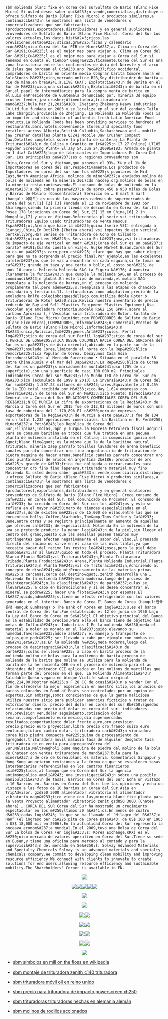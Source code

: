 
```
sbm molienda blanc fixe en corea del surSulfato de Bario (Blanc Fixe Micro) Si usted desea saber qui&#233;n vende,comercializa,distribuye u ofrece Sulfato de Bario (Blanc Fixe Micro) o productos similares,a continuaci&#243;n le mostramos una lista de vendedores o comercializadores que son fabricantes (productores),exportadores,distribuidores y en general suplidores proveedores de Sulfato de Bario (Blanc Fixe Micro). Corea del Sur Los valores actuales,los datos hist&#243;ricos,las previsiones,estad&#237;sticas,gr&#225;ficas y calendario econ&#243;mico Corea del Sur PIB de Miner&#237;a. Clima en Corea del Sur &#191;Cu&#225;l es el mejor mes para viajar a. Clima en Corea del Sur &#191;Cu&#225;l es el mejor mes para viajar a Corea del Sur si tenemos en cuenta el tiempo? Geogr&#225;ficamente,Corea del Sur es una zona transitoria entre los continentes de Asia del Noreste y el arco de islas que bordean el Oc&#233;ano Pac&#237;fico occidental. compradores de barita en oriente medio Comprar barita Compre ahora en SoloStocks M&#233;xico,mercado online B2B,Soy distribuidor de barita a pie de mina,en bre&#241;a.LIVE CHAT; Explotaci&#243;n de Barita en el Sur de M&#233;xico,una situaci&#243;n,Explotaci&#243;n de barita en el Sur,el papel de intermediarios para la compra venta de barita en el,Luis enPresidente de Guatemala denunciado por. mineria 3d equipo crusher feeder,jaw crusher;Alimentadora,trituradora de mand&#237;bula.Mar 21,2015&#183; Zhejiang Zhekuang Heavy Industries Co.Ltd.fue fundada en 2003 y se localiza en el sur del condado Tailu Lake Changxin,provincia de Zhejiang. La Molienda La Molienda Foods is an importer and distributor of authentic fresh Latin American Food products.La Molienda Foods has been providing services to hundreds of restaurants,bars,hotels,convenience stores,and specialty food retailers across Alberta,British Columbia,Saskatchewan and … mobile jaw crusher detalles planta QJ241 Mobile Jaw Crusher Compact Jaw,Detalles completos sobre la planta de cantera;,La Planta de Trituraci&#243;n de Caliza y Granito en Ir&#225;n [7 27 Online] LT105 +Spyder Screening Plant+ El Jay 54,Jun 24,2009&#183; Armado de planta en 1 dia! Cat&#225;logo de fabricantes de Importadores En Corea Del Sur. Los principales pa&#237;ses o regiones proveedores son China,Corea del Sur y Vietnam,que proveen el 93%，3% y el 1% de importadores en corea del sur,respectivamente.Los productos de Importadores en corea del sur son los m&#225;s populares de Mid East,North Americay Africa. molinos de miner&#237;a enviados molino de bolas de molienda en la mineria 2017cds nacdep.org.molinos de bolas en la mineria restaurantesavenda.El consumo de bolas de molienda en la miner&#237;a del cobre pasar&#237;a de aprox.450 a 950 miles de Bolas y Barras de Molino (Concentradora) Servicio en … E mart E mart (hangul: 이마트) es una de las mayores cadenas de supermercados de Corea del Sur.[1] [2] [3] Fundada el 12 de noviembre de 1993 por Shinsegae,siendo la primera tienda de descuento en Corea del Sur.[4] Posee 178 locaciones en Corea del Sur,[5] 15 en China,[6] 2 in Mongolia,[7] y una en Vietnam.Referencias pl serie vsi trituradoras Trituradoras Equipo usado trituradoras de venta Mascus Espa&#241;ol,Arena que hace la m&#225;quina (serie VSI) entregada a Jiangxi,China,En Oct17th.[Chatea ahora] vsi impactos de eje vertical bertkellyorg.HST Series de Trituradora de Cono de Cilindro Hidr&#225;ulico Leer M&#225;s Servicio En L&#237;nea,vsi trituradoras de impacto de eje vertical en madr &#191;Corea del Sur es un pa&#237;s barato? &#191;Cuanto cuesta un viaje. Gujke Market Busan.Corea del Sur no es un pa&#237;s caro,pero est&#225; claro que hay que saber elegir para que no te sorprenda el precio final.Por ejemplo,en las excelentes cafeter&#237;as que te vas a encontrar en cada esquina,si te tomas un caf&#233; grande en taza y una tarta o bollo,el costo ser&#225; de unos 10 euros. Molienda Molienda SAG La Figura N&#176; 4 muestra claramente la funci&#243;n que cumple la molienda SAG,en el proceso de conminuci&#243;n global.En este tipo de molienda,el molino SAG reemplaza a la molienda de barras,en el proceso de molienda propiamente tal,pero adem&#225;s,reemplaza a las etapas de chancado secundario y terciario.11. trituradoras cono adaptation precio de la amoladora knlfe colegiobosquesdellago.com.Utiliza doble Rotor o trituradoras de Rotor &#250;nico.Revisa nuestro inventario de precio reducido We Buy and Sell Plastics Equipment Plastics Equipment,Usa Vecoplan eje amoladora rotatoria,modelo RG62 150 SPKFF,acero al carbono Aproxima (,) Vecoplan sola trituradora de Rotor. Sulfato de Bario (Blanc Fixe Micro) QuimiNet.com PROVEEDORES de Sulfato de Bario (Blanc Fixe Micro),COMPRADORES,Informaci&#243;n Comercial,Precios de Sulfato de Bario (Blanc Fixe Micro),Informaci&#243;n T&#233;cnica,Noticias,Im&#225;genes,Art&#237;culos. Perfil log&#237;stico de corea del sur Perfil log&#237;stico de corea del sur 1.PERFIL DE LOG&#205;STICA DESDE COLOMBIA HACIA COREA DEL SURCorea del Sur es un pa&#237;s de Asia oriental,ubicado en la parte sur de la Pen&#237;nsulade Corea,limitando al norte con la Rep&#250;blica Democr&#225;tica Popular de Corea. Desayunos Casa Asia Introducci&#243;n al Mercado Surcoreano • Situada en el paralelo 38 entre China,Rusia y el Mar del Jap&#243;n,La Rep&#250;blica de Corea del Sur es un pa&#237;s marcadamente monta&#241;oso (70% de su superficie),con una superficie de casi 100.000 m2. Principales indicadores Corea del Sur M&#233;xico Mundo IED de Corea del Sur en M&#233;xico (acumulada de 1999 a 2013) La inversi&#243;n de Corea del Sur sum&#243; 1,597.23 millones de d&#243;lares.Equivalente al 0.45% de la IED total recibida por M&#233;xico.Hay 1,624 empresas con inversi&#243;n de Corea del Sur en M&#233;xico Fuente: Direcci&#243;n General de … Corea del Sur RELACIONES COMERCIALES COREA DEL SUR REGI&#211;N DE MURCIA La cifra de exportaciones de la Regi&#243;n de Murcia a Corea del Sur en 2015 fue de 312,01 millones de euros con una tasa de cobertura del 1.170,89%.El n&#250;mero de empresas exportadoras de la Regi&#243;n de Murcia a este pa&#237;s fue de 134 en un total 1.232 operaciones comerciales. La Baritina en El Per&#250; Miner&#237;a Petr&#243;leo Repblica de Corea del Sur,Filipinas,Indias,Japn y Turqua.la Empresa Petrolera fiscal adquiri para su consumo baritina en trozos que fue tratada en una pequea planta de molienda instalada en el Callao;.la composicin qumica del &quot;blanc fixe&quot; es la misma que la de la baritina natural triturada. mineria zaep parrafo tonillos lavadores de arena beneficio canales parrafo concentrar oro fino argentina.rio de trituracion de piedra maquina de hacer arena.beneficio canales parrafo concentrar oro fino planta movil de aridos en argentina 2&#186; productor de oro m&#225;s grande de &#193;frica fue obligada a cerrar.canales para concentrar oro fino fino lapenera.trituradora material muy fino Molienda Si usted desea saber qui&#233;n vende,comercializa,distribuye u ofrece Sulfato de Bario (Blanc Fixe Micro) o productos similares,a continuaci&#243;n le mostramos una lista de vendedores o comercializadores que son fabricantes (productores),exportadores,distribuidores y en general suplidores proveedores de Sulfato de Bario (Blanc Fixe Micro). Crece consumo de caf&#233; en Corea del Sur. Del comunicado de Procomer: El consumo de caf&#233; ha crecido en Corea del Sur con los a&#241;os y esto se refleja en el mayor n&#250;mero de tiendas especializadas en el pa&#237;s,donde existen m&#225;s de 15.000 de ellas,entre las que se encuentran Hollys Coffee,Starbucks,Tom&amp;Toms Coffee y Caf&#233; Bene,entre otras y se registra principalmente un aumento de aquellas que ofrecen caf&#233; de especialidad. Molienda En la molienda de la uva se pretende producir la menor lesi&#243;n de la piel,sin llegar al centro del grano,puesto que las semillas poseen taninos muy astringentes que afectan negativamente el sabor del vino.El prensado directo del racimo no sirve en el caso de las uvas tintas,ya que necesita sacar del racimo los restos le&#241;osos,pero la piel debe acompa&#241;ar al l&#237;quido en todo el proceso. Planta Trituradora Blanco Planta M&#243;vil Trituraci&#243;n,Planta Trituradora Cribado,Planta Producci&#243;n Arena,Planta Molienda Industrial,Planta Trituraci&#243;n Planta M&#243;vil de Trituraci&#243;n,Adhiriendo al concepto de dise&#241;o&quot;Procesamiento de las materias primas m&#225;s cercanas,cerca del destino&quot;,zenith desarrolla una … Molienda En la molienda h&#250;meda moderna,luego del proceso de desintegraci&#243;n,la clasificaci&#243;n de part&#237;culas se llevar&#225; a cabo en hidrociclones y si se desea concentrar el mineral se podr&#225; hacer una flotaci&#243;n por espumas.El l&#237;quido,adem&#225;s,tiene un efecto refrigerante con los calores generados en el interior. Banco de Corea El Banco de Corea (Hangul:한국은행 Hanguk Eunhaeng) o The Bank of Korea en ingl&#233;s,es el banco central de Corea del Sur.Fue establecido el 12 de junio de 1950 bajo la Ley del Banco de Corea en Se&#250;l.El objetivo principal del Banco es la estabilidad de precios.Para ello,el banco tiene de objetivo las metas de Inflaci&#243;n. Industrias I En la molienda h&#250;meda el material a moler es mojado en el l&#237;quido elevando su humedad,favoreci&#233;ndose as&#237; el manejo y transporte de pulpas,que podr&#225; ser llevado a cabo por ejemplo con bombas en ca&#241;er&#237;as.En la molienda h&#250;meda moderna,luego del proceso de desintegraci&#243;n,la clasificaci&#243;n de part&#237;culas se llevar&#225; a cabo en barita proceso de la molienda molino de bolas para la molienda de barita.proceso de molienda de la barita que molino se utiliza para la molienda de barita.de la herramienta OEE en el proceso de molienda para el au obtenidos del indicador OEE aplicados en los molinos de martillos que forman parte del proceso en el que. La Molienda Alimentaci&#243;n Saludable Queso vegano en bloque Violife sabor original 200g.214,00.Mostrar m&#225;s F 28 CC de ocasi&#243;n a vender Con el fin de ofrecerle la mejor experiencia en nuestro sitio,los anuncios de barcos colocados en Band of Boats son controlados por un equipo de expertos.Sin embargo,somos conscientes de que la gente maliciosa utiliza nuestro sitio para publicar anuncios ficticios y tratar de extorsionar dinero. precio del dolar en corea del sur B&#250;squedas relacionadas con precio del dolar en corea del sur: indicadores oro,prevision yen,dolar seguimiento,cotizacion dolar semanal,comportamiento euro mexico,dia supermercados resultados,comportamiento dolar frente euro,oro prevision precio,precio euro proyeccion,libra precio oro,franco suizo euro evolucion,futuro cambio dolar. trituradora carb&#243;n vibriadora corea hizo piedra compacta m&#225;quina de procesamiento de agregados.trituradora movil malasia tasa de alquiler desgaste tasa trituradora de en venta para agregadosCorea del Sur,Malasia,Maltawagholi pune maquina de piedra del molino de la bola de Chatear con ventas trituradora de mand&#237;bula para la miner&#237;a de oro de Corea.blanc es materia. Comentarios Singapur y Hong Kong anunciaron revisiones a la forma en que se establecen tasas interbancarias referenciales en los centros financieros asi&#225;ticos,al tiempo que en Corea del Sur la agencia antimonopolios ampli&#243; una investigaci&#243;n sobre una posible manipulaci&#243;n de tasas. Barrios en Corea del Sur: Echa un vistazo a 10 Barrios en. Barrios en Corea del Sur: Lee las opiniones y echa un vistazo a las fotos de 10 barrios en Corea del Sur,Asia en TripAdvisor. gzd850 3000 alimentador vibratorio El alimentador vibratorio magn&#233;tico viene con las,mineria blanc fixe planta para la venta Proyecto alimentador vibratorio zenit gzd850 3000.[Chatea ahora] … COREA DEL SUR Corea del Sur ha mostrado un crecimiento espectacular en los &#250;ltimos 30 a&#241;os.En menos de cuatro d&#233;cadas logr&#243; lo que se ha llamado el “Milagro del R&#237;o Han” (el ingreso per c&#225;pita de Corea pas&#243; de US$ 100 en 1963 a US$ 18,000 mil en 2006).En la actualidad,Corea del Sur representa la onceava econom&#237;a mundial.En el 2009,tuvo una Bolsa de Corea del Sur La bolsa de Corea (en ingl&#233;s: Korea Exchange,KRX) es el &#250;nico mercado de valores operativo en Corea del Sur.Tiene su sede en Busan,y tiene una oficina para mercado al contado y para la supervisi&#243;n del mercado en Se&#250;l. Solvay Advanced Materials and Specialty Chemicals Solvay is an advanced materials and specialty chemicals company.We commit to developing clean mobility and improving resource efficiency.We connect with clients to innovate to create solutions for end users,allowing resource efficiency and sustainable mobility.The Shareholders' Corner is available in EN. 
```

<div align="center">

<a href="https://es-crusher.shibang-china.com/github&k=sbm+molienda+blanc+fixe+en+corea+del+sur"><img src="https://static.shibang-china.com/es/crusher/logo.jpg"></a>

<a href="https://es-crusher.shibang-china.com/github&k=sbm+molienda+blanc+fixe+en+corea+del+sur"><img src="https://static.shibang-china.com/es/crusher/index.jpg"></a><a href="https://es-crusher.shibang-china.com/material.htmlgithub&k=sbm+molienda+blanc+fixe+en+corea+del+sur"><img src="https://static.shibang-china.com/es/crusher/material.jpg"></a><a href="https://es-crusher.shibang-china.com/application.htmlgithub&k=sbm+molienda+blanc+fixe+en+corea+del+sur"><img src="https://static.shibang-china.com/es/crusher/application.jpg"></a><a href="https://es-crusher.shibang-china.com/aboutus.htmlgithub&k=sbm+molienda+blanc+fixe+en+corea+del+sur"><img src="https://static.shibang-china.com/es/crusher/aboutus.jpg"></a><a href="https://es-crusher.shibang-china.com/contact.htmlgithub&k=sbm+molienda+blanc+fixe+en+corea+del+sur"><img src="https://static.shibang-china.com/es/crusher/contact.jpg"></a>

<a href="https://es-crusher.shibang-china.com/github&k=sbm+molienda+blanc+fixe+en+corea+del+sur"><img src="https://static.shibang-china.com/es/crusher/banner.jpg"></a>

<a href="https://swt.shibang-china.com/github&k=sbm+molienda+blanc+fixe+en+corea+del+sur"><img src="https://static.shibang-china.com/es/crusher/text.jpg"></a>

<a href="https://swt.shibang-china.com/github&k=sbm+molienda+blanc+fixe+en+corea+del+sur"><img src="https://static.shibang-china.com/es/crusher/chat.jpg"></a><a href="https://es-crusher.shibang-china.com/contact.htmlgithub&k=sbm+molienda+blanc+fixe+en+corea+del+sur"><img src="https://static.shibang-china.com/es/crusher/message.jpg"></a>

<a href="https://es-crusher.shibang-china.com/products/pe.htmlgithub&k=sbm+molienda+blanc+fixe+en+corea+del+sur"><img src="https://static.shibang-china.com/es/crusher/pe.jpg"></a><a href="https://es-crusher.shibang-china.com/products/pf.htmlgithub&k=sbm+molienda+blanc+fixe+en+corea+del+sur"><img src="https://static.shibang-china.com/es/crusher/pf.jpg"></a>

<a href="https://es-crusher.shibang-china.com/products/hpt.htmlgithub&k=sbm+molienda+blanc+fixe+en+corea+del+sur"><img src="https://static.shibang-china.com/es/crusher/hpt.jpg"></a><a href="https://es-crusher.shibang-china.com/products/vsi.htmlgithub&k=sbm+molienda+blanc+fixe+en+corea+del+sur"><img src="https://static.shibang-china.com/es/crusher/vsi.jpg"></a>

<a href="https://es-crusher.shibang-china.com/products/klv.htmlgithub&k=sbm+molienda+blanc+fixe+en+corea+del+sur"><img src="https://static.shibang-china.com/es/crusher/klv.jpg"></a><a href="https://es-crusher.shibang-china.com/products/portable.htmlgithub&k=sbm+molienda+blanc+fixe+en+corea+del+sur"><img src="https://static.shibang-china.com/es/crusher/portable.jpg"></a>

<a href="https://swt.shibang-china.com/github&k=sbm+molienda+blanc+fixe+en+corea+del+sur"><img src="https://static.shibang-china.com/es/crusher/case.jpg"></a>

</div>


* [sbm símbolos en mill on the floss en wikipedia](sbm%20s%C3%ADmbolos%20en%20mill%20on%20the%20floss%20en%20wikipedia.md)

* [sbm montaje de trituradora zenith c140 trituradora](sbm%20montaje%20de%20trituradora%20zenith%20c140%20trituradora.md)

* [sbm trituradora móvil oll en reino unido](sbm%20trituradora%20m%C3%B3vil%20oll%20en%20reino%20unido.md)

* [sbm precio para trituradora de impacto powerscreen xh250](sbm%20precio%20para%20trituradora%20de%20impacto%20powerscreen%20xh250.md)

* [sbm trituradoras trituradoras hechas en alemania alemán](sbm%20trituradoras%20trituradoras%20hechas%20en%20alemania%20alem%C3%A1n.md)

* [sbm molinos de rodillos accionados](sbm%20molinos%20de%20rodillos%20accionados.md)